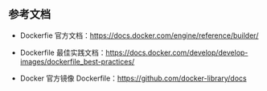 ## 参考文档

* Dockerfie 官方文档：https://docs.docker.com/engine/reference/builder/

* Dockerfile 最佳实践文档：https://docs.docker.com/develop/develop-images/dockerfile_best-practices/

* Docker 官方镜像 Dockerfile：https://github.com/docker-library/docs